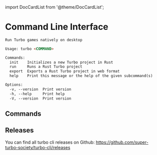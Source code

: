 import DocCardList from '@theme/DocCardList';

# Command Line Interface

```md
Run Turbo games natively on desktop

Usage: turbo <COMMAND>

Commands:
  init    Initializes a new Turbo project in Rust
  run     Runs a Rust Turbo project
  export  Exports a Rust Turbo project in web format
  help    Print this message or the help of the given subcommand(s)

Options:
  -v, --version  Print version
  -h, --help     Print help
  -V, --version  Print version
```

## Commands

<DocCardList />

## Releases

You can find all turbo cli releases on Github: https://github.com/super-turbo-society/turbo-cli/releases
